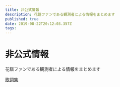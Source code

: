 ```yaml
---
title: 非公式情報
description: 花譜ファンである観測者による情報をまとめます
published: true
date: 2019-08-22T20:12:03.357Z
tags: 
---
```


# 非公式情報

花譜ファンである観測者による情報をまとめます

[歌詞集](Lyrics)